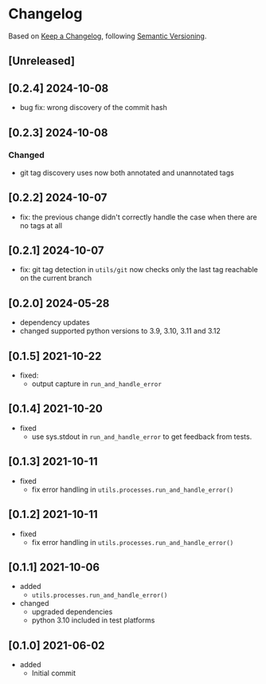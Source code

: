 # Changelog

Based on [Keep a Changelog](https://keepachangelog.com/en/1.0.0/), following [Semantic Versioning](https://semver.org/spec/v2.0.0.html).

## [Unreleased]

## [0.2.4] 2024-10-08

- bug fix: wrong discovery of the commit hash

## [0.2.3] 2024-10-08

### Changed

- git tag discovery uses now both annotated and unannotated tags

## [0.2.2] 2024-10-07

- fix: the previous change didn't correctly handle the case when there are no tags at all

## [0.2.1] 2024-10-07

- fix: git tag detection in `utils/git` now checks only the last tag reachable on the current branch

## [0.2.0] 2024-05-28

- dependency updates
- changed supported python versions to 3.9, 3.10, 3.11 and 3.12

## [0.1.5] 2021-10-22

- fixed:
  - output capture in `run_and_handle_error`

## [0.1.4] 2021-10-20

- fixed
  - use sys.stdout in `run_and_handle_error` to get feedback from tests.

## [0.1.3] 2021-10-11

- fixed
  - fix error handling in `utils.processes.run_and_handle_error()`

## [0.1.2] 2021-10-11

- fixed
  - fix error handling in `utils.processes.run_and_handle_error()`

## [0.1.1] 2021-10-06

- added
  - `utils.processes.run_and_handle_error()`
- changed
  - upgraded dependencies
  - python 3.10 included in test platforms

## [0.1.0] 2021-06-02

- added
  - Initial commit
